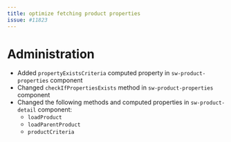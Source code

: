 ```yaml
---
title: optimize fetching product properties
issue: #11823
---
```

# Administration
* Added `propertyExistsCriteria` computed property in `sw-product-properties` component
* Changed `checkIfPropertiesExists` method in `sw-product-properties` component
* Changed the following methods and computed properties in `sw-product-detail` component:
    * `loadProduct`
    * `loadParentProduct`
    * `productCriteria`
